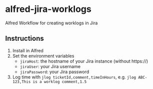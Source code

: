 # alfred-jira-worklogs
Alfred Workflow for creating worklogs in Jira

## Instructions
1. Install in Alfred
2. Set the environment variables
    - `jiraHost`: the hostname of your Jira instance (without https://)
    - `jiraUser`: your Jira username
    - `jiraPassword`: your Jira password
3. Log time with `jlog ticketId,comment,timeInHours`, e.g. `jlog ABC-123,This is a worklog comment,1.5`
